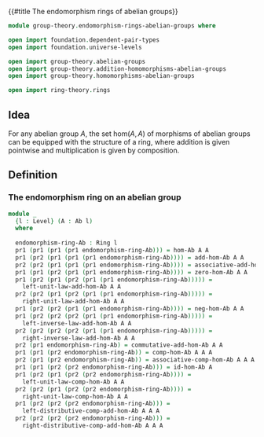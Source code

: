 {{#title  The endomorphism rings of abelian groups}}

```agda
module group-theory.endomorphism-rings-abelian-groups where

open import foundation.dependent-pair-types
open import foundation.universe-levels

open import group-theory.abelian-groups
open import group-theory.addition-homomorphisms-abelian-groups
open import group-theory.homomorphisms-abelian-groups

open import ring-theory.rings
```

## Idea

For any abelian group $A$, the set $\mathrm{hom}(A,A)$ of morphisms of abelian groups can be equipped with the structure of a ring, where addition is given pointwise and multiplication is given by composition.

## Definition

### The endomorphism ring on an abelian group

```agda
module _
  {l : Level} (A : Ab l)
  where
  
  endomorphism-ring-Ab : Ring l
  pr1 (pr1 (pr1 (pr1 endomorphism-ring-Ab))) = hom-Ab A A
  pr1 (pr2 (pr1 (pr1 (pr1 endomorphism-ring-Ab)))) = add-hom-Ab A A
  pr2 (pr2 (pr1 (pr1 (pr1 endomorphism-ring-Ab)))) = associative-add-hom-Ab A A
  pr1 (pr1 (pr2 (pr1 (pr1 endomorphism-ring-Ab)))) = zero-hom-Ab A A
  pr1 (pr2 (pr1 (pr2 (pr1 (pr1 endomorphism-ring-Ab))))) =
    left-unit-law-add-hom-Ab A A
  pr2 (pr2 (pr1 (pr2 (pr1 (pr1 endomorphism-ring-Ab))))) =
    right-unit-law-add-hom-Ab A A
  pr1 (pr2 (pr2 (pr1 (pr1 endomorphism-ring-Ab)))) = neg-hom-Ab A A
  pr1 (pr2 (pr2 (pr2 (pr1 (pr1 endomorphism-ring-Ab))))) =
    left-inverse-law-add-hom-Ab A A
  pr2 (pr2 (pr2 (pr2 (pr1 (pr1 endomorphism-ring-Ab))))) =
    right-inverse-law-add-hom-Ab A A
  pr2 (pr1 endomorphism-ring-Ab) = commutative-add-hom-Ab A A
  pr1 (pr1 (pr2 endomorphism-ring-Ab)) = comp-hom-Ab A A A
  pr2 (pr1 (pr2 endomorphism-ring-Ab)) = associative-comp-hom-Ab A A A A
  pr1 (pr1 (pr2 (pr2 endomorphism-ring-Ab))) = id-hom-Ab A
  pr1 (pr2 (pr1 (pr2 (pr2 endomorphism-ring-Ab)))) =
    left-unit-law-comp-hom-Ab A A
  pr2 (pr2 (pr1 (pr2 (pr2 endomorphism-ring-Ab)))) =
    right-unit-law-comp-hom-Ab A A
  pr1 (pr2 (pr2 (pr2 endomorphism-ring-Ab))) =
    left-distributive-comp-add-hom-Ab A A A
  pr2 (pr2 (pr2 (pr2 endomorphism-ring-Ab))) =
    right-distributive-comp-add-hom-Ab A A A
```
